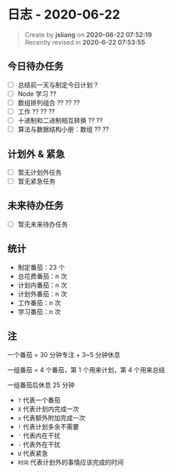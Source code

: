 日志 - 2020-06-22
===

> Create by **jsliang** on **2020-06-22 07:52:19**  
> Recently revised in **2020-6-22 07:53:55**  

## 今日待办任务

* [ ] 总结前一天与制定今日计划 ?
* [ ] Node 学习 ??
* [ ] 数组排列组合 ?? ?? ??
* [ ] 工作 ?? ?? ??
* [ ] 十进制和二进制相互转换 ?? ??
* [ ] 算法与数据结构小册：数组 ?? ??

## 计划外 & 紧急

* [ ] 暂无计划外任务
* [ ] 暂无紧急任务

## 未来待办任务

* [ ] 暂无未来待办任务

## 统计

* 制定番茄：23 个
* 总花费番茄：n 次
* 计划内番茄：n 次
* 计划外番茄：n 次
* 工作番茄：n 次
* 学习番茄：n 次

## 注

一个番茄 = 30 分钟专注 + 3~5 分钟休息

一组番茄 = 4 个番茄，第 1 个用来计划，第 4 个用来总结

一组番茄后休息 25 分钟

* `?` 代表一个番茄
* `X` 代表计划内完成一次
* `x` 代表额外附加完成一次
* `!` 代表计划多余不需要
* `'` 代表内在干扰
* `-` 代表外在干扰
* `U` 代表紧急
* `时间` 代表计划外的事情应该完成的时间
